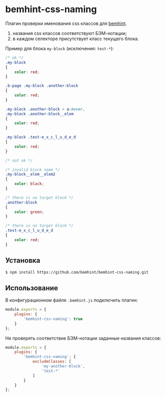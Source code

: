 # bemhint-css-naming

Плагин проверки именования css классов для [bemhint](https://github.com/bemhint/bemhint).
  1. названия css классов соответствуют БЭМ-нотации;
  1. в каждом селекторе присутствует класс текущего блока.

Пример для блока `my-block` (исключения: `test-*`):

```css
/* ok */
.my-block
{
    color: red;
}

.b-page .my-block .another-block
{
    color: red;
}

.my-block .another-block > a:hover,
.my-block .another-block__elem
{
    color: red;
}

.my-block .test-e_x_c_l_u_d_e_d
{
    color: red;
}

/* not ok */

/* invalid block name */
.my-block__elem__elem2
{
    color: black;
}

/* there is no target block */
.another-block
{
    color: green;
}

/* there is no target block */
.test-e_x_c_l_u_d_e_d
{
    color: red;
}

```

## Установка

```bash
$ npm install https://github.com/bemhint/bemhint-css-naming.git
```

## Использование

В конфигурационном файле `.bemhint.js` подключить плагин:
```js
module.exports = {
    plugins: {
        'bemhint-css-naming': true
    }
};
```

Не проверять соответствие БЭМ-нотации заданные названия классов:

```js
module.exports = {
    plugins: {
        'bemhint-css-naming': {
            excludeClasses: [
                'my-another-block',
                'test-*'
            ]
        }
    }
};
```
